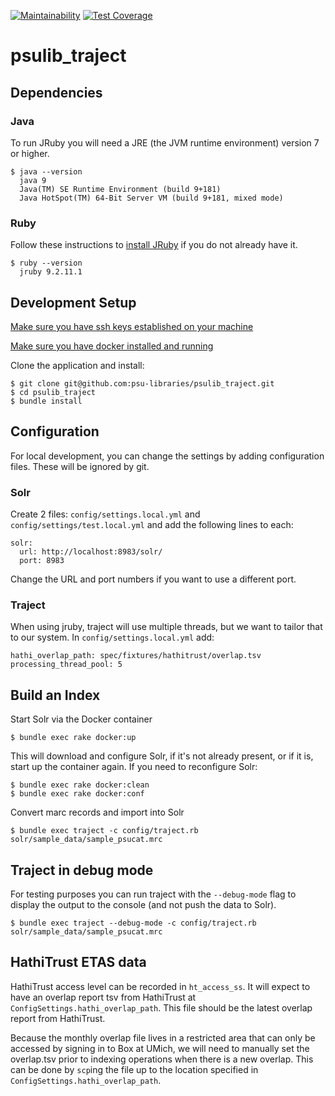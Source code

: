 [![Maintainability](https://api.codeclimate.com/v1/badges/f877d0681e38deb0f3c8/maintainability)](https://codeclimate.com/github/psu-libraries/psulib_traject/maintainability)
[![Test Coverage](https://api.codeclimate.com/v1/badges/f877d0681e38deb0f3c8/test_coverage)](https://codeclimate.com/github/psu-libraries/psulib_traject/test_coverage)

# psulib_traject

## Dependencies

### Java
To run JRuby you will need a JRE (the JVM runtime environment) version 7 or higher.

    $ java --version
      java 9
      Java(TM) SE Runtime Environment (build 9+181)
      Java HotSpot(TM) 64-Bit Server VM (build 9+181, mixed mode)

### Ruby
Follow these instructions to [install JRuby](https://github.com/psu-libraries/psulib_traject/wiki/Install-JRuby) if you
do not already have it.

    $ ruby --version
      jruby 9.2.11.1

## Development Setup

[Make sure you have ssh keys established on your machine](https://help.github.com/articles/generating-a-new-ssh-key-and-adding-it-to-the-ssh-agent/#generating-a-new-ssh-key)

[Make sure you have docker installed and running](https://docs.docker.com/install/)

Clone the application and install:

    $ git clone git@github.com:psu-libraries/psulib_traject.git
    $ cd psulib_traject
    $ bundle install

## Configuration

For local development, you can change the settings by adding configuration files. These will be ignored by git.

### Solr

Create 2 files: `config/settings.local.yml` and `config/settings/test.local.yml` and add the following lines to each:
    
    solr:
      url: http://localhost:8983/solr/
      port: 8983

Change the URL and port numbers if you want to use a different port.

### Traject

When using jruby, traject will use multiple threads, but we want to tailor that to our system. In
`config/settings.local.yml` add:

    hathi_overlap_path: spec/fixtures/hathitrust/overlap.tsv
    processing_thread_pool: 5
   
## Build an Index

Start Solr via the Docker container
    
    $ bundle exec rake docker:up

This will download and configure Solr, if it's not already present, or if it is, start up the container again.
If you need to reconfigure Solr:

    $ bundle exec rake docker:clean
    $ bundle exec rake docker:conf
    
Convert marc records and import into Solr

    $ bundle exec traject -c config/traject.rb solr/sample_data/sample_psucat.mrc 
      
## Traject in debug mode

For testing purposes you can run traject with the `--debug-mode` flag to
display the output to the console (and not push the data to Solr).

    $ bundle exec traject --debug-mode -c config/traject.rb solr/sample_data/sample_psucat.mrc

## HathiTrust ETAS data

HathiTrust access level can be recorded in `ht_access_ss`. It will expect to have an overlap report tsv from HathiTrust
at `ConfigSettings.hathi_overlap_path`. This file should be the latest overlap report from HathiTrust.

Because the monthly overlap file lives in a restricted area that can only be accessed by signing in to Box at UMich, we
will need to manually set the overlap.tsv prior to indexing operations when there is a new overlap. This can be done by
`scp`ing the file up to the location specified in `ConfigSettings.hathi_overlap_path`.
